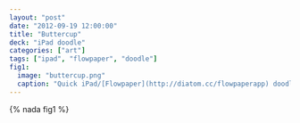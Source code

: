 ```yaml
---
layout: "post"
date: "2012-09-19 12:00:00"
title: "Buttercup"
deck: "iPad doodle"
categories: ["art"]
tags: ["ipad", "flowpaper", "doodle"]
fig1:
  image: "buttercup.png"
  caption: "Quick iPad/[Flowpaper](http://diatom.cc/flowpaperapp) doodle before bed."
---
```


{% nada fig1 %}
